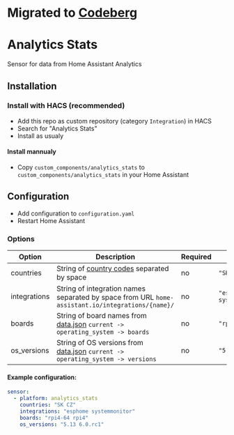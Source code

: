 # Migrated to [Codeberg]( https://codeberg.org/LiJu09/analytics_stats)

# Analytics Stats

Sensor for data from Home Assistant Analytics

## Installation

### Install with HACS (recommended)

- Add this repo as custom repository (category `Integration`) in HACS
- Search for "Analytics Stats"
- Install as usualy

#### Install mannualy

- Copy `custom_components/analytics_stats` to `custom_components/analytics_stats` in your Home Assistant

## Configuration

- Add configuration to `configuration.yaml`
- Restart Home Assistant

### Options
| Option | Description | Required | Example |
--- | --- | --- | ---
| countries | String of [country codes](https://en.wikipedia.org/wiki/ISO_3166-1_alpha-2) separated by space | no | `"SK CZ"` |
| integrations | String of integration names separated by space from URL `home-assistant.io/integrations/{name}/` | no | `"esphome systemmonitor"` |
| boards | String of board names from [data.json](https://analytics.home-assistant.io/data.json) `current -> operating_system -> boards` | no | `"rpi4-64 rpi4"` |
| os_versions | String of OS versions from [data.json](https://analytics.home-assistant.io/data.json) `current -> operating_system -> versions` | no | `"5.13 6.0.rc1"` |

#### Example configuration:
```yaml
sensor:
  - platform: analytics_stats
    countries: "SK CZ"
    integrations: "esphome systemmonitor"
    boards: "rpi4-64 rpi4"
    os_versions: "5.13 6.0.rc1"
```

